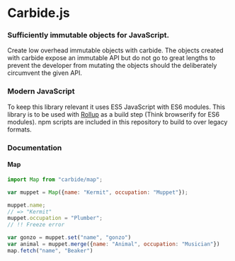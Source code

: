 # Carbide.js

### Sufficiently immutable objects for JavaScript.

Create low overhead immutable objects with carbide.
The objects created with carbide expose an immutable API but do not go to great lengths to prevent the developer from mutating the objects should the deliberately circumvent the given API.

### Modern JavaScript

To keep this library relevant it uses ES5 JavaScript with ES6 modules.
This library is to be used with [Rollup](http://rollupjs.org) as a build step (Think browserify for ES6 modules).
npm scripts are included in this repository to build to over legacy formats.

### Documentation

#### Map

```js
import Map from "carbide/map";

var muppet = Map({name: "Kermit", occupation: "Muppet"});

muppet.name;
// => "Kermit"
muppet.occupation = "Plumber";
// !! Freeze error

var gonzo = muppet.set("name", "gonzo")
var animal = muppet.merge({name: "Animal", occupation: "Musician"})
map.fetch("name", "Beaker")
```
